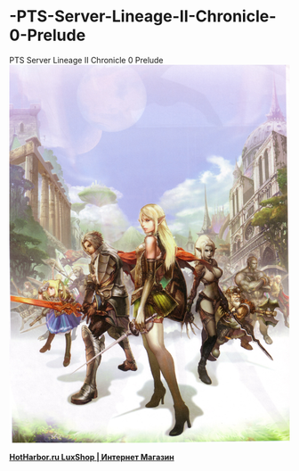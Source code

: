 # -PTS-Server-Lineage-II-Chronicle-0-Prelude
 PTS Server Lineage II Chronicle 0 Prelude
<img src="https://github.com/MAS0N0V/-PTS-Server-Lineage-II-Chronicle-0-Prelude/blob/main/da8c98321fd7931ce35a624093d902e6-disk.jpg?raw=true"/>




<a href="https://hotharbor.ru/?ref#ghbres"> <strong>HotHarbor.ru LuxShop | Интернет Магазин </strong></a> 
